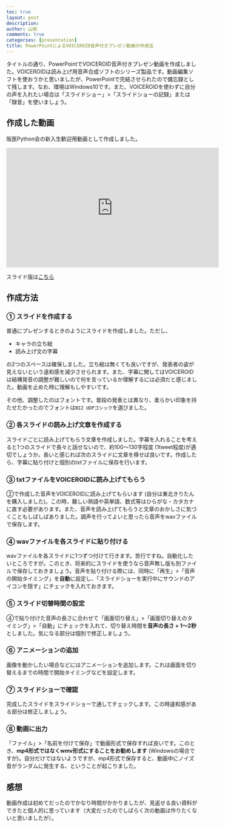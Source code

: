 ```yaml
---
toc: true
layout: post
description: 
author: 山拓
comments: true
categories: [presentation]
title: PowerPointによるVOICEROID音声付きプレゼン動画の作成法
---
```


タイトルの通り、PowerPointでVOICEROID音声付きプレゼン動画を作成しました。VOICEROIDは読み上げ用音声合成ソフトのシリーズ製品です。動画編集ソフトを使おうかと思いましたが、PowerPointで完結させられたので備忘録として残します。なお、環境はWindows10です。また、VOICEROIDを使わずに自分の声を入れたい場合は「スライドショー」>「スライドショーの記録」または「録音」を使いましょう。

## 作成した動画
阪医Python会の新入生歓迎用動画として作成しました。

<iframe width="560" height="315" src="https://www.youtube.com/embed/0NF6zhajueg" frameborder="0" allow="accelerometer; autoplay; encrypted-media; gyroscope; picture-in-picture" allowfullscreen></iframe>

スライド版は[こちら](https://speakerdeck.com/takyamamoto/shen-jing-sheng-li-xue-falseshi-dian-dejian-runiyurarunetutowakuru-men)

## 作成方法
### ① スライドを作成する
普通にプレゼンするときのようにスライドを作成しました。ただし、

- キャラの立ち絵
- 読み上げ文の字幕

の2つのスペースは確保しました。立ち絵は無くても良いですが、発表者の姿が見えないという違和感を減少させられます。また、字幕に関してはVOICEROIDは結構発音の調整が難しいので何を言っているか理解するには必須だと感じました。動画を止めた時に理解もしやすいです。

その他、調整したのはフォントです。普段の発表とは異なり、柔らかい印象を持たせたかったのでフォントは`BIZ UDPゴシック`を選びました。

### ② 各スライドの読み上げ文章を作成する
スライドごとに読み上げてもらう文章を作成しました。字幕を入れることを考えると1つのスライドで長々と話せないので、約100～130字程度 (1tweet程度)が適切でしょうか。長いと感じれば次のスライドに文章を移せば良いです。作成したら、字幕に貼り付けと個別のtxtファイルに保存を行います。

### ③ txtファイルをVOICEROIDに読み上げてもらう
②で作成した音声をVOICEROIDに読み上げてもらいます (自分は東北きりたんを購入しました)。この時、難しい熟語や英単語、数式等はひらがな・カタカナに直す必要があります。また、音声を読み上げてもらうと文章のおかしさに気づくこともしばしばありました。調声を行ってよいと思ったら音声をwavファイルで保存します。

### ④ wavファイルを各スライドに貼り付ける
wavファイルを各スライドに1つずつ付けて行きます。苦行ですね。自動化したいところですが。このとき、将来的にスライドを使うなら音声無し版も別ファイルで保存しておきましょう。音声を貼り付ける際には、同時に「再生」>「音声の開始タイミング」を**自動**に設定し、「スライドショーを実行中にサウンドのアイコンを隠す」にチェックを入れておきます。

### ⑤ スライド切替時間の設定
④で貼り付けた音声の長さに合わせて「画面切り替え」>「画面切り替えのタイミング」>「自動」にチェックを入れて、切り替え時間を**音声の長さ + 1～2秒**としました。気になる部分は個別で修正しましょう。

### ⑥ アニメーションの追加
画像を動かしたい場合などにはアニメーションを追加します。これは画面を切り替えるまでの時間で開始タイミングなどを設定します。

### ⑦ スライドショーで確認
完成したスライドをスライドショーで通してチェックします。この時違和感がある部分は修正しましょう。

### ⑧ 動画に出力
「ファイル」>「名前を付けて保存」で動画形式で保存すれば良いです。このとき、**mp4形式ではなくwmv形式にすることをお勧めします** (Windowsの場合ですが)。自分だけではないようですが、mp4形式で保存すると、動画中にノイズ音がランダムに発生する、ということが起こりました。

## 感想
動画作成は初めてだったのでかなり時間がかかりましたが、見返せる良い資料ができたと個人的に思っています（大変だったのでしばらく次の動画は作りたくないと思いましたが）。

